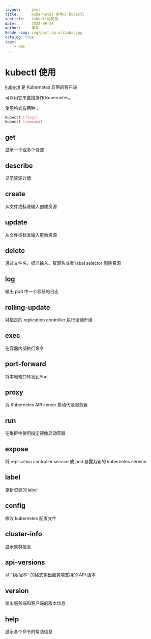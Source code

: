 ```yaml
---
layout:     post
title:      Kubernetes 命令行 kubectl
subtitle:   kubectl的使用
date:       2022-09-30
author:     果果
header-img: img/post-bg-alibaba.jpg
catalog: true
tags:
    - k8s
---
```


# kubectl 使用

[kubectl](https://github.com/kubernetes/kubernetes) 是 Kubernetes 自带的客户端

可以用它来直接操作 Kubernetes。

使用格式有两种：
```bash
kubectl [flags]
kubectl [command]
```

## get

显示一个或多个资源

## describe

显示资源详情

## create

从文件或标准输入创建资源

## update

从文件或标准输入更新资源

## delete

通过文件名、标准输入、资源名或者 label selector 删除资源

## log

输出 pod 中一个容器的日志

## rolling-update

对指定的 replication controller 执行滚动升级

## exec

在容器内部执行命令

## port-forward

将本地端口转发到Pod

## proxy

为 Kubernetes API server 启动代理服务器

## run

在集群中使用指定镜像启动容器

## expose

将 replication controller service 或 pod 暴露为新的 kubernetes service

## label

更新资源的 label

## config

修改 kubernetes 配置文件

## cluster-info

显示集群信息

## api-versions

以 "组/版本" 的格式输出服务端支持的 API 版本

## version

输出服务端和客户端的版本信息

## help

显示各个命令的帮助信息